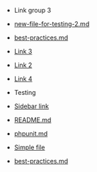 - Link group 3          
- [new-file-for-testing-2.md](new-file-for-testing-2.md) 
- [best-practices.md](best-practices.md) 
- [Link 3](file.md) 
- [Link 2](file.md) 
- [Link 4](file.md) 

- Testing            
 
- [Sidebar link](SIDEBAR.md) 
- [README.md](README.md) 
- [phpunit.md](phpunit.md) 
- [Simple file](file.md) 
- [best-practices.md](best-practices.md) 

